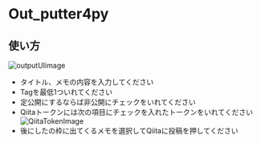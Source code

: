 # Out_putter4py  
## 使い方
![outputUIimage](https://github.com/Luibosutini/Out_putter4py/assets/68042170/9129a27c-3f48-40eb-8d5a-4757fd3d62ad)  
* タイトル、メモの内容を入力してください  
*  Tagを最低1ついれてください
*  定公開にするならば非公開にチェックをいれてください
*  Qiitaトークンには次の項目にチェックを入れたトークンをいれてください  
![QiitaTokenImage](https://github.com/Luibosutini/Out_putter4py/assets/68042170/b4e70a94-3a79-4f04-a240-e44bcef1a20d)
* 後にしたの枠に出てくるメモを選択してQiitaに投稿を押してください  


